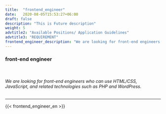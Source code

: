 ```yaml
---
title:  "frontend_engineer"
date:   2020-08-05T15:53:27+06:00
draft: false
description: "This is Future description"
weight: 5
advtitle2: "Available Positions/ Application Guidelines"
advtitle3: "REQUIREMENT"
frontend_engineer_description: "We are looking for front-end engineers who can use HTML/CSS, JavaScript, PHP, WordPress and other related technologies."
---
```


### **front-end engineer**
&nbsp;
###### We are looking for front-end engineers who can use HTML/CSS, JavaScript, and related technologies such as PHP and WordPress.
---
{{< frontend_engineer_en >}}
